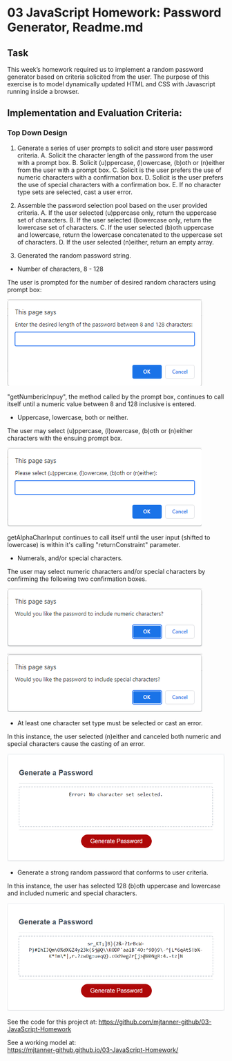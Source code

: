 # 03 JavaScript Homework: Password Generator, Readme.md

## Task
This week’s homework required us to implement a random password generator based on criteria solicited from the user. The purpose of this exercise is to model dynamically updated HTML and CSS with Javascript running inside a browser.

## Implementation and Evaluation Criteria:

### Top Down Design
1. Generate a series of user prompts to solicit and store user password criteria. 
  A. Solicit the character length of the password from the user with a prompt box.
  B. Solicit (u)ppercase, (l)owercase, (b)oth or (n)either from the user with a prompt box.
  C. Solicit is the user prefers the use of numeric characters with a confirmation box.
  D. Solicit is the user prefers the use of special characters with a confirmation box.
  E. If no character type sets are selected, cast a user error. 
  
2. Assemble the password selection pool based on the user provided criteria.
  A. If the user selected (u)ppercase only, return the uppercase set of characters.
  B. If the user selected (l)owercase only, return the lowercase set of characters.
  C. If the user selected (b)oth uppercase and lowercase, return the lowercase concatenated to the uppercase set of characters.
  D. If the user selected (n)either, return an empty array.

3.  Generated the random password string.
  
  
* Number of characters, 8 - 128

The user is prompted for the number of desired random characters using prompt box:

![The number of desired characters is solicited from the user using an prompt box.](./Assets/number-of-chars-prompt-box.png)

"getNumbericInpuy", the method called by the prompt box, continues to call itself until a numeric value between 8 and 128 inclusive is entered.


* Uppercase, lowercase, both or neither. 

The user may select (u)ppercase, (l)owercase, (b)oth or (n)either characters with the ensuing prompt box.

![The user may select (u)ppercase, (l)owercase, (b)oth or (n)either characters with the ensuing prompt box.](./Assets/upper-lower-both-neither-prompt-box.png)

getAlphaCharInput continues to call itself until the user input (shifted to lowercase) is within it's calling "returnConstraint" parameter. 


* Numerals, and/or special characters.

The user may select numeric characters and/or special characters by confirming the following two confirmation boxes.

![The user may select numeric characters by confirming the numeric characters confirmation box.](./Assets/include-numeric-chars-confirm-box.png)

![The user may select special characters by confirming the special characters confirmation box.](./Assets/include-special-chars-confirm-box.png)


* At least one character set type must be selected or cast an error.

In this instance, the user selected (n)either and canceled both numeric and special characters cause the casting of an error. 

![The user may select special characters by confirming the special characters confirmation box.](./Assets/no-chars-selected-error.png)


* Generate a strong random password that conforms to user criteria.

In this instance, the user has selected 128 (b)oth uppercase and lowercase and included numeric and special characters.

![The user may select special characters by confirming the special characters confirmation box.](./Assets/output-all.png)

See the code for this project at:
https://github.com/mjtanner-github/03-JavaScript-Homework

See a working model at:  
https://mjtanner-github.github.io/03-JavaScript-Homework/
